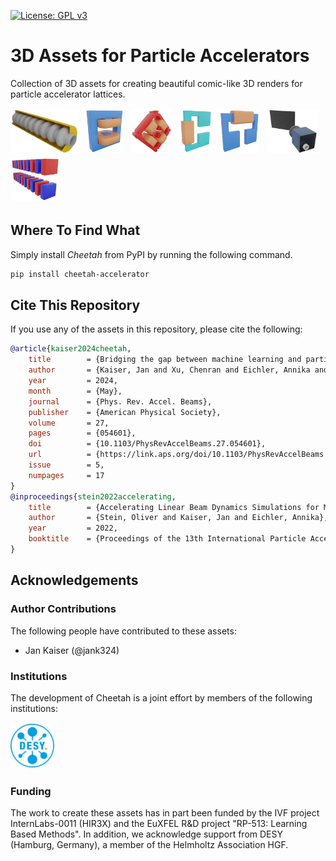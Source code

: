 [![License: GPL v3](https://img.shields.io/badge/License-GPLv3-blue.svg)](https://www.gnu.org/licenses/gpl-3.0)

<!-- [![coverage report](https://gitlab.com/araffin/stable-baselines3/badges/master/coverage.svg)](https://gitlab.com/araffin/stable-baselines3/-/commits/master) -->

# 3D Assets for Particle Accelerators

<!-- <img src="https://github.com/desy-ml/cheetah/raw/master/images/logo.png" align="right" width="25%"/> -->

Collection of 3D assets for creating beautiful comic-like 3D renders for particle accelerator lattices.

<img src="images/cavity.png" alt="DESY" style="height: 5em;" vspace="2em"/>&nbsp;&nbsp;
<img src="images/dipole.png" alt="DESY" style="height: 5em;" vspace="2em"/>&nbsp;&nbsp;
<img src="images/quadrupole.png" alt="DESY" style="height: 5em;" vspace="2em"/>&nbsp;&nbsp;
<img src="images/horizontal_corrector.png" alt="DESY" style="height: 5em;" vspace="2em"/>&nbsp;&nbsp;
<img src="images/vertical_corrector.png" alt="DESY" style="height: 5em;" vspace="2em"/>&nbsp;&nbsp;
<img src="images/screen.png" alt="DESY" style="height: 5em;" vspace="2em"/>&nbsp;&nbsp;
<img src="images/undulator.png" alt="DESY" style="height: 5em;" vspace="2em"/>&nbsp;&nbsp;

## Where To Find What

Simply install _Cheetah_ from PyPI by running the following command.

```bash
pip install cheetah-accelerator
```

## Cite This Repository

If you use any of the assets in this repository, please cite the following:

```bibtex
@article{kaiser2024cheetah,
    title        = {Bridging the gap between machine learning and particle accelerator physics with high-speed, differentiable simulations},
    author       = {Kaiser, Jan and Xu, Chenran and Eichler, Annika and Santamaria Garcia, Andrea},
    year         = 2024,
    month        = {May},
    journal      = {Phys. Rev. Accel. Beams},
    publisher    = {American Physical Society},
    volume       = 27,
    pages        = {054601},
    doi          = {10.1103/PhysRevAccelBeams.27.054601},
    url          = {https://link.aps.org/doi/10.1103/PhysRevAccelBeams.27.054601},
    issue        = 5,
    numpages     = 17
}
@inproceedings{stein2022accelerating,
    title        = {Accelerating Linear Beam Dynamics Simulations for Machine Learning Applications},
    author       = {Stein, Oliver and Kaiser, Jan and Eichler, Annika},
    year         = 2022,
    booktitle    = {Proceedings of the 13th International Particle Accelerator Conference}
}
```

## Acknowledgements

### Author Contributions

The following people have contributed to these assets:

- Jan Kaiser (@jank324)

### Institutions

The development of Cheetah is a joint effort by members of the following institutions:

<img src="images/desy.png" alt="DESY" style="width: 5em;" vspace="2em"/>&nbsp;&nbsp;

### Funding

The work to create these assets has in part been funded by the IVF project InternLabs-0011 (HIR3X) and the EuXFEL R&D project "RP-513: Learning Based Methods".
In addition, we acknowledge support from DESY (Hamburg, Germany), a member of the Helmholtz Association HGF.
